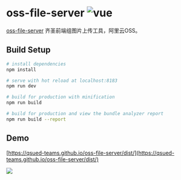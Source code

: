 # oss-file-server ![vue](https://img.shields.io/badge/vue-%20v2.5%20-green.svg)

[oss-file-server](https://github.com/QSUED-Teams/oss-file-server) 齐圣前端组图片上传工具，阿里云OSS。

## Build Setup

``` bash
# install dependencies
npm install

# serve with hot reload at localhost:8183
npm run dev

# build for production with minification
npm run build

# build for production and view the bundle analyzer report
npm run build --report
```

## Demo

[https://qsued-teams.github.io/oss-file-server/dist/](https://qsued-teams.github.io/oss-file-server/dist/)


![](http://public.hzqisheng.cn/Fu76iS1tMfNP-zt1SLxBJ0HWp2he)





